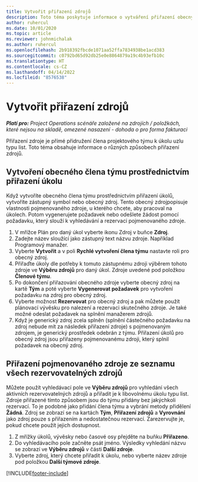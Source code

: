 ```yaml
---
title: Vytvořit přiřazení zdrojů
description: Toto téma poskytuje informace o vytváření přiřazení obecných a pojmenovaných zdrojů.
author: ruhercul
ms.date: 10/01/2020
ms.topic: article
ms.reviewer: johnmichalak
ms.author: ruhercul
ms.openlocfilehash: 2b918392fbcde1071aa52ffa7834938be1acd383
ms.sourcegitcommit: c0792bd65d92db25e0e8864879a19c4b93efb10c
ms.translationtype: HT
ms.contentlocale: cs-CZ
ms.lasthandoff: 04/14/2022
ms.locfileid: "8576538"
---
```

# <a name="create-resource-assignments"></a>Vytvořit přiřazení zdrojů

_**Platí pro:** Project Operations scénáře založené na zdrojích / položkách, které nejsou na skladě, omezené nasazení - dohoda o pro forma fakturaci_


Přiřazení zdroje je přímé přidružení člena projektového týmu k úkolu uzlu typu list. Toto téma obsahuje informace o různých způsobech přiřazení zdrojů.

## <a name="create-a-generic-team-member-through-task-assignment"></a>Vytvoření obecného člena týmu prostřednictvím přiřazení úkolu


Když vytvoříte obecného člena týmu prostřednictvím přiřazení úkolů, vytvoříte zástupný symbol nebo obecný zdroj. Tento obecný zdrojpopisuje vlastnosti pojmenovaného zdroje, u kterého chcete, aby pracoval na úkolech. Potom vygenerujete požadavek nebo odešlete žádost pomocí požadavku, který slouží k vyhledávání a rezervaci pojmenovaného zdroje.

1. V mřížce Plán pro daný úkol vyberte ikonu Zdroj v buňce **Zdroj**.
2. Zadejte název sloužící jako zástupný text názvu zdroje. Například Programový manažer.
3. Vyberte **Vytvořit** a v poli **Rychlé vytvoření člena týmu** nastavte roli pro obecný zdroj.
4. Přiřaďte úkoly dle potřeby k tomuto zástupnému zdroji výběrem tohoto zdroje ve **Výběru zdrojů** pro daný úkol. Zdroje uvedené pod položkou **Členové týmu**.
5. Po dokončení přiřazování obecného zdroje vyberte obecný zdroj na kartě **Tým** a poté vyberte **Vygenerovat požadavek** pro vytvoření požadavku na zdroj pro obecný zdroj.
6. Vyberte možnost **Rezervovat** pro obecný zdroj a pak můžete použít plánovací vývěsku pro nalezení a rezervaci skutečného zdroje. Je také možné odeslat požadavek na splnění manažerem zdrojů.
7. Když je generický zdroj zcela splněn (splnění částečného požadavku na zdroj nebude mít za následek přiřazení zdroje) s pojmenovaným zdrojem, je generický prostředek odebrán z týmu. Přiřazení úkolů pro obecný zdroj jsou přiřazeny pojmenovanému zdroji, který splnil požadavek na obecný zdroj.

## <a name="assign-a-named-resource-from-the-list-of-all-bookable-resources"></a>Přiřazení pojmenovaného zdroje ze seznamu všech rezervovatelných zdrojů

Můžete použít vyhledávací pole ve **Výběru zdrojů** pro vyhledání všech aktivních rezervovatelných zdrojů a přiřadit je k libovolnému úkolu typu list. Zdroje přiřazené tímto způsobem jsou do týmu přidány bez jakýchkoli rezervací. To je podobné jako přidání člena týmu a vybrání metody přidělení **Žádná**. Zdroj se zobrazí se na kartách **Tým**, **Přiřazení zdrojů** a **Vyrovnání** jako zdroj pouze s přiřazením a nedostatečnou rezervací. Zarezervujte je, pokud chcete použít jejich dostupnost.

1. Z mřížky úkolů, vývěsky nebo časové osy přejděte na buňku **Přiřazeno**.
2. Do vyhledávacího pole začněte psát jméno. Výsledky vyhledání názvu se zobrazí ve **Výběru zdrojů** v části **Další zdroje**.
3. Vyberte zdroj, který chcete přiřadit k úkolu, nebo vyberte název zdroje pod položkou **Další týmové zdroje**.


[!INCLUDE[footer-include](../includes/footer-banner.md)]
